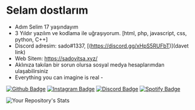 # Selam dostlarım
- Adım Selim 17 yaşındayım
- 3 Yıldır yazılım ve kodlama ile uğraşıyorum. [html, php, javascript, css, python, C++]
- Discord adresim: sado#1337, [(https://discord.gg/xHpS5RUFbT)](davet link)
- Web Sitem: https://sadovitsa.xyz/
- Aklınıza takılan bir sorun olursa sosyal medya hesaplarımdan ulaşabilirsiniz
- Everything you can imagine is real -

[![Github Badge](https://img.shields.io/badge/-Github-000?style=quare&labelColor=000&logo=Github&logoColor=white&link=link)](link)
[![Instagram Badge](https://img.shields.io/badge/-Instagram-C13584?style=flat-quare&labelColor=C13584&logo=instagram&logoColor=white&link=link)](link)
[![Discord Badge](https://img.shields.io/badge/-Discord-5865F2?style=flat-quare&labelColor=5865F2&logo=discord&logoColor=white&link=link)](link)
[![Spotify Badge](https://img.shields.io/badge/-Spotify-1ED760?style=flat-quare&labelColor=1ED760&logo=spotify&logoColor=white&link=link)](link)

![Your Repository's Stats](https://github-readme-stats.vercel.app/api?username=sadovitsa&show_icons=true)
